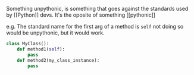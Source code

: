 Something unpythonic, is something that goes against the standards used by [[Python]] devs. It's the oposite of something [[pythonic]]

e.g. The standard name for the first arg of a method is `self`
not doing so would be unpythonic, but it would work.
```python
class MyClass():
	def method1(self):
		pass
	def method2(my_class_instance):
		pass
	
```
